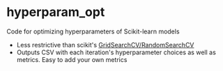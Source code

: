 # hyperparam_opt
Code for optimizing hyperparameters of Scikit-learn models

* Less restrictive than scikit's [GridSearchCV/RandomSearchCV](http://scikit-learn.org/stable/modules/grid_search.html)
* Outputs CSV with each iteration's hyperparameter choices as well as metrics. Easy to add your own metrics
